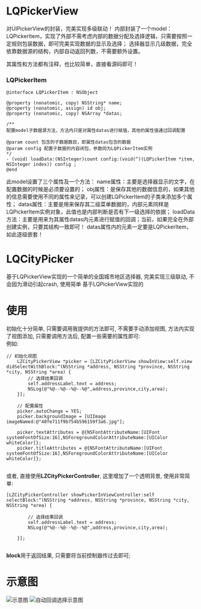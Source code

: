 
# LQPickerView

对UIPickerView的封装，完美实现多级联动！
内部封装了一个model：LQPickerItem，实现了外部不需考虑内部的数据分配及选择逻辑，只需要按照一定规则包装数据，即可完美实现数据的显示及选择；
选择器显示几级数据，完全依靠数据源的结构，内部自动返回列数，不需要额外设置。
 
 其属性和方法都有注释，也比较简单，直接看源码即可！
 
 ### LQPickerItem
 
 ```
 @interface LQPickerItem : NSObject

@property (nonatomic, copy) NSString* name;
@property (nonatomic, assign) id obj;
@property (nonatomic, copy) NSArray *datas;

/**
 配置model子数据源方法，方法内只是对属性datas进行赋值，其他的属性值通过回调配置

 @param count 包含的子数据数目，即属性datas包含的数据
 @param config 配置子数据的内容闭包，参数同为LQPickerItem实例
 */
- (void) loadData:(NSInteger)count config:(void(^)(LQPickerItem *item, NSInteger index)) config ;
@end
```

此model设置了三个属性及一个方法：
name属性：主要是选择器显示的文字，在配置数据的时候是必须要设置的；
obj属性：是保存其他的数据信息的，如果其他的信息需要使用不同的属性来记录，可以创建LQPickerItem的子类来添加多个属性；
datas属性：主要是用来保存其二级菜单数据的，内部元素同样是LQPickerItem实例对象，此值也是内部判断是否有下一级选择的依据；
loadData方法：主要是用来为其属性datas内元素进行赋值的回调；当前，如果完全在外部创建实例，只要其结构一致即可！
datas属性内的元素一定要是LQPickerItem，如此逐级嵌套！

# LQCityPicker
基于LQPickerView实现的一个简单的全国城市地区选择器, 完美实现三级联动, 不会因为滑动引起crash, 使用简单
基于LQPickerView实现的
# 使用

初始化十分简单, 只需要调用我提供的方法即可, 不需要手动添加视图, 方法内实现了视图添加, 只需要调用方法后, 配置一些需要的属性即可:
<br>例如:

```
// 初始化视图
    LZCityPickerView *picker = [LZCityPickerView showInView:self.view didSelectWithBlock:^(NSString *address, NSString *province, NSString *city, NSString *area) {
        // 选择结果回调
        self.addressLabel.text = address;
        NSLog(@"%@--%@--%@--%@",address,province,city,area);
    }];
    
    // 配置属性
    picker.autoChange = YES;
    picker.backgroundImage = [UIImage imageNamed:@"40fe711f9b754b596159f3a6.jpg"];

    picker.textAttributes = @{NSFontAttributeName:[UIFont systemFontOfSize:16],NSForegroundColorAttributeName:[UIColor whiteColor]};
    picker.titleAttributes = @{NSFontAttributeName:[UIFont systemFontOfSize:16],NSForegroundColorAttributeName:[UIColor whiteColor]};
    
```

或者, 直接使用**LZCityPickerController**, 这里增加了一个透明背景, 使用非常简单:
```
[LZCityPickerController showPickerInViewController:self selectBlock:^(NSString *address, NSString *province, NSString *city, NSString *area) {
        
        // 选择结果回调
        self.addressLabel.text = address;
        NSLog(@"%@--%@--%@--%@",address,province,city,area);

    }];
  
```

**block**用于返回结果, 只需要将当前控制器传过去即可;

# 示意图

![示意图](https://github.com/LQQZYY/LZCityPicker/blob/master/pic.gif)
![自动回调选择示意图](https://github.com/LQQZYY/LZCityPicker/blob/master/pic1.gif)
    
